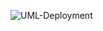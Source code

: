![UML-Deployment](http://www.plantuml.com/plantuml/proxy?cache=no&src=https://raw.githubusercontent.com/oleksandrblazhko/ai-216-idzhilov/ai-216-idzhilov_with_laboratory-work-7/2-SoftwareDesign/2.7-PlantUML/UML-Deployment.puml)
